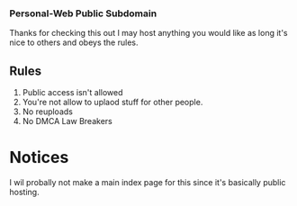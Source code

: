 ### Personal-Web Public Subdomain
Thanks for checking this out I may host anything you would like as long it's nice to others and obeys the rules.

## Rules
1. Public access isn't allowed
2. You're not allow to uplaod stuff for other people.
3. No reuploads
4. No DMCA Law Breakers

# Notices
I wil probally not make a main index page for this since it's basically public hosting.
